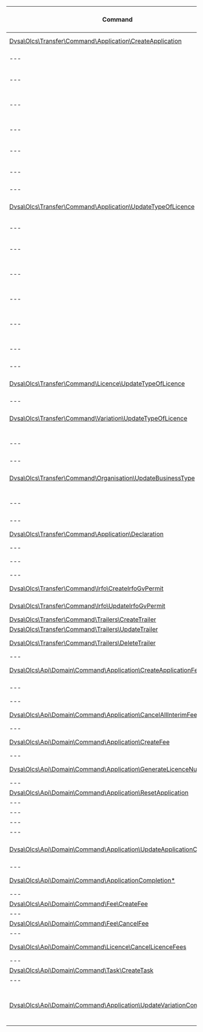 | Command | Request | Description / Possible side effects |
|---------|---------|-------------------------------------|
| [Dvsa\Olcs\Transfer\Command\Application\CreateApplication](https://gitlab.inf.mgt.mtpdvsa/olcs/olcs-transfer/blob/develop/src/Command/Application/CreateApplication.php) | **POST** <http://olcs-backend/api/application/> | Create a licence |
| --- | --- | Create an application |
| --- | --- | Create an application completion |
| --- | --- | Create an application tracking |
| --- | --- | (OPTIONAL) Set the type of licence data |
| --- | --- | Create application fee |
| --- | --- | Update application completion |
|---|---|---|
| [Dvsa\Olcs\Transfer\Command\Application\UpdateTypeOfLicence](https://gitlab.inf.mgt.mtpdvsa/olcs/olcs-transfer/blob/develop/src/Command/Application/UpdateTypeOfLicence.php) | **PUT** <http://olcs-backend/api/application/1/type-of-licence> | (1) Reset application |
| --- | --- | (2) Update type of licence |
| --- | --- | (2) Update application completion |
| --- | --- | (2a) (Optional) Create application fee |
| --- | --- | (2a) (Optional) Generate licence number |
| --- | --- | (2b) (Optional) Cancel licence fees |
| --- | --- | (2b) (Optional) Create application fee |
|---|---|---|
| [Dvsa\Olcs\Transfer\Command\Licence\UpdateTypeOfLicence](https://gitlab.inf.mgt.mtpdvsa/olcs/olcs-transfer/blob/develop/src/Command/Licence/UpdateTypeOfLicence.php) | **PUT** <http://olcs-backend/api/licence/7/type-of-licence> | Update licence type |
|---|---|---|
| [Dvsa\Olcs\Transfer\Command\Variation\UpdateTypeOfLicence](https://gitlab.inf.mgt.mtpdvsa/olcs/olcs-transfer/blob/develop/src/Command/Variation/UpdateTypeOfLicence.php) | **PUT** <http://olcs-backend/api/Variation/2/type-of-licence> | Update licence type |
| --- | --- | Update application section statuses |
|---|---|---|
| [Dvsa\Olcs\Transfer\Command\Organisation\UpdateBusinessType](https://gitlab.inf.mgt.mtpdvsa/olcs/olcs-transfer/blob/develop/src/Command/Organisation/UpdateBusinessType.php) | **PUT** <http://olcs-backend/api/organisation/1/business-type> | Update business type |
| --- | --- | Update application declaration |
|---|---|---|
| [Dvsa\Olcs\Transfer\Command\Application\Declaration](https://gitlab.inf.mgt.mtpdvsa/olcs/olcs-transfer/blob/develop/src/Command/Application/UpdateDeclaration.php) | **PUT** <http://olcs-backend/api/application/1/declaration> | Update declaration/interim |
| --- | --- | Create Interim Fee |
| --- | --- | Cancel All Interim Fees |
|---|---|---|
| [Dvsa\Olcs\Transfer\Command\Irfo\CreateIrfoGvPermit](https://gitlab.inf.mgt.mtpdvsa/olcs/olcs-transfer/blob/develop/src/Command/Irfo/CreateIrfoGvPermit.php) | **POST** <http://olcs-backend/api/irfo/gv-permit> | Create a IRFO GV Permit |
| [Dvsa\Olcs\Transfer\Command\Irfo\UpdateIrfoGvPermit](https://gitlab.inf.mgt.mtpdvsa/olcs/olcs-transfer/blob/develop/src/Command/Irfo/UpdateIrfoGvPermit.php) | **PUT** <http://olcs-backend/api/irfo/gv-permit/1> | Update a IRFO GV Permit |
| [Dvsa\Olcs\Transfer\Command\Trailers\CreateTrailer](https://gitlab.inf.mgt.mtpdvsa/olcs/olcs-transfer/blob/develop/src/Command/Trailers/CreateTrailer.php) | **POST** <http://olcs-backend/api/trailers/> | Create a trailer |
| [Dvsa\Olcs\Transfer\Command\Trailers\UpdateTrailer](https://gitlab.inf.mgt.mtpdvsa/olcs/olcs-transfer/blob/develop/src/Command/Trailers/UpdateTrailer.php) | **PUT** <http://olcs-backend/api/trailers/1> | Update a trailer |
| [Dvsa\Olcs\Transfer\Command\Trailers\DeleteTrailer](https://gitlab.inf.mgt.mtpdvsa/olcs/olcs-transfer/blob/develop/src/Command/Trailers/DeleteTrailer.php) | **DELETE** <http://olcs-backend/api/trailers/> | Delete trailer(s) |
|---|---|---|
| [Dvsa\Olcs\Api\Domain\Command\Application\CreateApplicationFee](https://gitlab.inf.mgt.mtpdvsa/olcs/olcs-backend/blob/develop/module/Api/src/Domain/Command/Application/CreateApplicationFee.php) | **INTERNAL** | Create application fee |
| --- | --- | (Optional) Create task |
|---|---|---|
| [Dvsa\Olcs\Api\Domain\Command\Application\CancelAllInterimFees](https://gitlab.inf.mgt.mtpdvsa/olcs/olcs-backend/blob/develop/module/Api/src/Domain/Command/Application/CancelAllInterimFees.php) | **INTERNAL** | Cancel all interim fees |
|---|---|---|
| [Dvsa\Olcs\Api\Domain\Command\Application\CreateFee](https://gitlab.inf.mgt.mtpdvsa/olcs/olcs-backend/blob/develop/module/Api/src/Domain/Command/Application/CreateFee.php) | **INTERNAL** | Create a fee for an application |
|---|---|---|
| [Dvsa\Olcs\Api\Domain\Command\Application\GenerateLicenceNumber](https://gitlab.inf.mgt.mtpdvsa/olcs/olcs-backend/blob/develop/module/Api/src/Domain/Command/Application/GenerateLicenceNumber.php) | **INTERNAL** | Generate/Update licence number |
|---|---|---|
| [Dvsa\Olcs\Api\Domain\Command\Application\ResetApplication](https://gitlab.inf.mgt.mtpdvsa/olcs/olcs-backend/blob/develop/module/Api/src/Domain/Command/Application/ResetApplication.php) | **INTERNAL** | Delete Application |
| --- | --- | Delete Licence |
| --- | --- | Close Tasks |
| --- | --- | Create Application |
|---|---|---|
| [Dvsa\Olcs\Api\Domain\Command\Application\UpdateApplicationCompletion](https://gitlab.inf.mgt.mtpdvsa/olcs/olcs-backend/blob/develop/module/Api/src/Domain/Command/Application/UpdateApplicationCompletion.php) | **INTERNAL** | Update application section statuses |
|---|---|---|
| [Dvsa\Olcs\Api\Domain\Command\ApplicationCompletion\*](https://gitlab.inf.mgt.mtpdvsa/olcs/olcs-backend/blob/develop/module/Api/src/Domain/Command/ApplicationCompletion) | **INTERNAL** | Update individual section status |
|---|---|---|
| [Dvsa\Olcs\Api\Domain\Command\Fee\CreateFee](https://gitlab.inf.mgt.mtpdvsa/olcs/olcs-backend/blob/develop/module/Api/src/Domain/Command/Fee/CreateFee.php) | **INTERNAL** | Create fee |
|---|---|---|
| [Dvsa\Olcs\Api\Domain\Command\Fee\CancelFee](https://gitlab.inf.mgt.mtpdvsa/olcs/olcs-backend/blob/develop/module/Api/src/Domain/Command/Fee/CancelFee.php) | **INTERNAL** | Cancel fee |
|---|---|---|
| [Dvsa\Olcs\Api\Domain\Command\Licence\CancelLicenceFees](https://gitlab.inf.mgt.mtpdvsa/olcs/olcs-backend/blob/develop/module/Api/src/Domain/Command/Licence/CancelLicenceFees.php) | **INTERNAL** | Cancel all licence fees |
|---|---|---|
| [Dvsa\Olcs\Api\Domain\Command\Task\CreateTask](https://gitlab.inf.mgt.mtpdvsa/olcs/olcs-backend/blob/develop/module/Api/src/Domain/Command/Task/CreateTask.php) | **INTERNAL** | Create a task |
|---|---|---|
| [Dvsa\Olcs\Api\Domain\Command\Application\UpdateVariationCompletion](https://gitlab.inf.mgt.mtpdvsa/olcs/olcs-backend/blob/develop/module/Api/src/Domain/Command/Application/UpdateVariationCompletion.php) | **INTERNAL** | Update variation completion status (STUB that needs to be implemented) |
